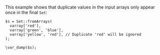 This example shows that duplicate values in the input arrays only appear once in the final `Set`:

```basic-usage.hack
$s = Set::fromArrays(
  varray['red'],
  varray['green', 'blue'],
  varray['yellow', 'red'], // Duplicate 'red' will be ignored
);

\var_dump($s);
```
